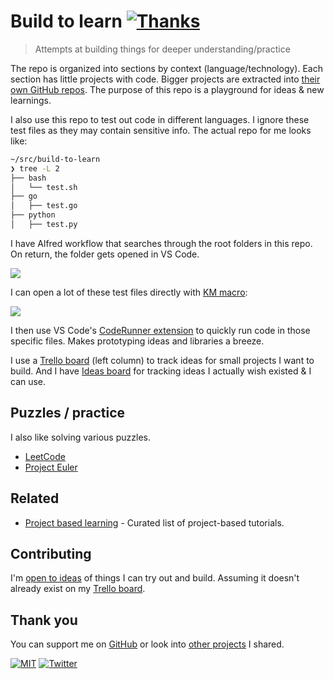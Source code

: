 # Build to learn [![Thanks](http://bit.ly/saythankss)](https://github.com/sponsors/nikitavoloboev)

> Attempts at building things for deeper understanding/practice

The repo is organized into sections by context (language/technology). Each section has little projects with code. Bigger projects are extracted into [their own GitHub repos](https://wiki.nikitavoloboev.xyz/sharing/my-github). The purpose of this repo is a playground for ideas & new learnings.

I also use this repo to test out code in different languages. I ignore these test files as they may contain sensitive info. The actual repo for me looks like:

```bash
~/src/build-to-learn
❯ tree -L 2
├── bash
│   └── test.sh
├── go
│   ├── test.go
├── python
│   ├── test.py
```

I have Alfred workflow that searches through the root folders in this repo. On return, the folder gets opened in VS Code.

![](https://i.imgur.com/rm04gCe.png)

I can open a lot of these test files directly with [KM macro](https://wiki.nikitavoloboev.xyz/macOS/apps/keyboard-maestro/km-macros):

![](https://i.imgur.com/zYEFk6M.png)

I then use VS Code's [CodeRunner extension](https://github.com/formulahendry/vscode-code-runner) to quickly run code in those specific files. Makes prototyping ideas and libraries a breeze.

I use a [Trello board](https://trello.com/b/alB1ryRP) (left column) to track ideas for small projects I want to build. And I have [Ideas board](https://trello.com/b/alB1ryRP) for tracking ideas I actually wish existed & I can use.

## Puzzles / practice

I also like solving various puzzles.

- [LeetCode](https://github.com/nikitavoloboev/leetcode)
- [Project Euler](https://github.com/nikitavoloboev/euler)

## Related

- [Project based learning](https://github.com/tuvtran/project-based-learning#readme) - Curated list of project-based tutorials.

## Contributing

I'm [open to ideas](../../issues/new) of things I can try out and build. Assuming it doesn't already exist on my [Trello board](https://trello.com/b/alB1ryRP).

## Thank you

You can support me on [GitHub](https://github.com/sponsors/nikitavoloboev) or look into [other projects](https://nikitavoloboev.xyz/projects) I shared.

[![MIT](https://bit.ly/mitbadge)](LICENSE) [![Twitter](http://bit.ly/nikitatweet)](https://twitter.com/nikitavoloboev)
